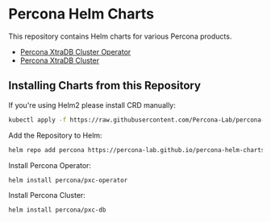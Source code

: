 # Percona Helm Charts

This repository contains Helm charts for various Percona products.

* [Percona XtraDB Cluster Operator](charts/pxc-operator/)
* [Percona XtraDB Cluster](charts/pxc-db/)

## Installing Charts from this Repository

If you're using Helm2 please install CRD manually:
```bash
kubectl apply -f https://raw.githubusercontent.com/Percona-Lab/percona-helm-charts/master/charts/pxc-operator/crds/crd.yaml
```

Add the Repository to Helm:

```bash
helm repo add percona https://percona-lab.github.io/percona-helm-charts
```

Install Percona Operator:

```bash
helm install percona/pxc-operator
```

Install Percona Cluster:

```bash
helm install percona/pxc-db
```

